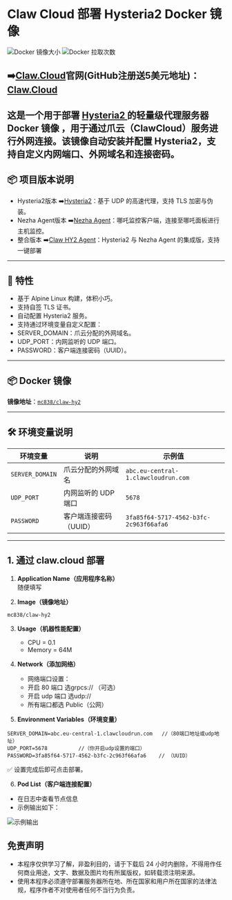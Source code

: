 
# Claw Cloud 部署 Hysteria2 Docker 镜像

![Docker 镜像大小](https://img.shields.io/docker/image-size/mc838/claw-hy2/latest)
![Docker 拉取次数](https://img.shields.io/docker/pulls/mc838/claw-hy2)

## ➡️[Claw.Cloud](https://console.run.claw.cloud/signin?link=M9P7GXP3M3W5)官网(GitHub注册送5美元地址)：[Claw.Cloud](https://console.run.claw.cloud/signin?link=M9P7GXP3M3W5)

这是一个用于部署 [Hysteria2 ](https://github.com/vipmc838/claw-hy2)的轻量级代理服务器 Docker 镜像 ，用于通过爪云（ClawCloud）服务进行外网连接。该镜像自动安装并配置 Hysteria2，支持自定义内网端口、外网域名和连接密码。
---
## 📦 项目版本说明
- Hysteria2版本 ➡️[Hysteria2](https://github.com/vipmc838/claw-hy2)：基于 UDP 的高速代理，支持 TLS 加密与伪装。
- Nezha Agent版本 ➡️[Nezha Agent](https://github.com/vipmc838/claw-agent)：哪吒监控客户端，连接至哪吒面板进行主机监控。
- 整合版本 ➡️[Claw HY2 Agent](https://github.com/vipmc838/claw-hy2-agent)：Hysteria2 与 Nezha Agent 的集成版，支持一键部署
---

## 🚀 特性

- 基于 Alpine Linux 构建，体积小巧。
- 支持自签 TLS 证书。
- 自动配置 Hysteria2 服务。
- 支持通过环境变量自定义配置：
- SERVER_DOMAIN：爪云分配的外网域名。
- UDP_PORT：内网监听的 UDP 端口。
- PASSWORD：客户端连接密码（UUID）。
---

## 📦 Docker 镜像

**镜像地址**：[`mc838/claw-hy2`](https://hub.docker.com/r/mc838/claw-hy2)

---

## 🛠️ 环境变量说明

| 环境变量            | 说明            | 示例值                                    |
| --------------- | ------------- | -------------------------------------- |
| `SERVER_DOMAIN` | 爪云分配的外网域名     | `abc.eu-central-1.clawcloudrun.com`    |
| `UDP_PORT`      | 内网监听的 UDP 端口  | `5678`                                 |
| `PASSWORD`      | 客户端连接密码（UUID） | `3fa85f64-5717-4562-b3fc-2c963f66afa6` |

---

## 1. 通过 claw.cloud 部署

1. **Application Name（应用程序名称）**  
   随便填写

2. **Image（镜像地址）**  
```env
mc838/claw-hy2
```

3. **Usage（机器性能配置）**  
   - CPU = 0.1 
   - Memory = 64M

4. **Network（添加网络）**  
   - 网络端口设置：
   - 开启 80 端口 选grpcs:// （可选）
   - 开启 udp 端口 选udp://
   - 所有端口都选 Public（公网）

5. **Environment Variables（环境变量）**  
```env
SERVER_DOMAIN=abc.eu-central-1.clawcloudrun.com   //（80端口地址或udp地址）
UDP_PORT=5678          //（你开启udp设置的端口）
PASSWORD=3fa85f64-5717-4562-b3fc-2c963f66afa6    // （UUID）
```

✅ 设置完成后即可点击部署。

6. **Pod List（客户端连接配置）**  

- 在日志中查看节点信息  
- 示例输出如下：

![示例输出](./ui.png)


## 免责声明

- 本程序仅供学习了解，非盈利目的，请于下载后 24 小时内删除，不得用作任何商业用途，文字、数据及图片均有所属版权，如转载须注明来源。  
- 使用本程序必须遵守部署服务器所在地、所在国家和用户所在国家的法律法规，程序作者不对使用者任何不当行为负责。


